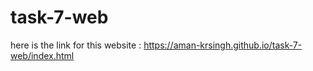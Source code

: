 # task-7-web
here is the link for this website : 
https://aman-krsingh.github.io/task-7-web/index.html
